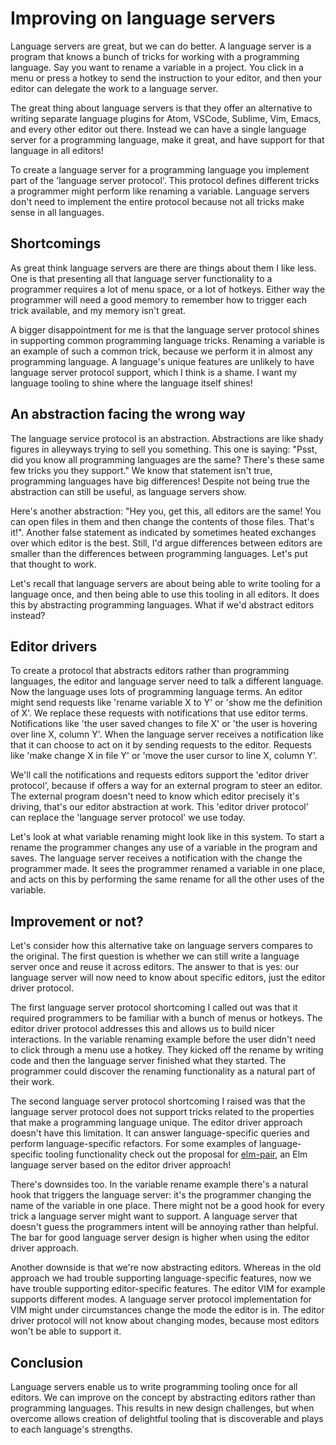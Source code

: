 # Improving on language servers

Language servers are great, but we can do better. A language server is a program that knows a bunch of tricks for working with a programming language. Say you want to rename a variable in a project. You click in a menu or press a hotkey to send the instruction to your editor, and then your editor can delegate the work to a language server.

The great thing about language servers is that they offer an alternative to writing separate language plugins for Atom, VSCode, Sublime, Vim, Emacs, and every other editor out there. Instead we can have a single language server for a programming language, make it great, and have support for that language in all editors!

To create a language server for a programming language you implement part of the 'language server protocol'. This protocol defines different tricks a programmer might perform like renaming a variable. Language servers don't need to implement the entire protocol because not all tricks make sense in all languages.

## Shortcomings

As great think language servers are there are things about them I like less. One is that presenting all that language server functionality to a programmer requires a lot of menu space, or a lot of hotkeys. Either way the programmer will need a good memory to remember how to trigger each trick available, and my memory isn't great.

A bigger disappointment for me is that the language server protocol shines in supporting common programming language tricks. Renaming a variable is an example of such a common trick, because we perform it in almost any programming language. A language's unique features are unlikely to have language server protocol support, which I think is a shame. I want my language tooling to shine where the language itself shines!

## An abstraction facing the wrong way

The language service protocol is an abstraction. Abstractions are like shady figures in alleyways trying to sell you something. This one is saying: "Psst, did you know all programming languages are the same? There's these same few tricks you they support." We know that statement isn't true, programming languages have big differences! Despite not being true the abstraction can still be useful, as language servers show.

Here's another abstraction: "Hey you, get this, all editors are the same! You can open files in them and then change the contents of those files. That's it!". Another false statement as indicated by sometimes heated exchanges over which editor is the best. Still, I'd argue differences between editors are smaller than the differences between programming languages. Let's put that thought to work.

Let's recall that language servers are about being able to write tooling for a language once, and then being able to use this tooling in all editors. It does this by abstracting programming languages. What if we'd abstract editors instead?

## Editor drivers

To create a protocol that abstracts editors rather than programming languages, the editor and language server need to talk a different language. Now the language uses lots of programming language terms. An editor might send requests like 'rename variable X to Y' or 'show me the definition of X'. We replace these requests with notifications that use editor terms. Notifications like 'the user saved changes to file X' or 'the user is hovering over line X, column Y'. When the language server receives a notification like that it can choose to act on it by sending requests to the editor. Requests like 'make change X in file Y' or 'move the user cursor to line X, column Y'.

We'll call the notifications and requests editors support the 'editor driver protocol', because if offers a way for an external program to steer an editor. The external program doesn't need to know which editor precisely it's driving, that's our editor abstraction at work. This 'editor driver protocol' can replace the 'language server protocol' we use today.

Let's look at what variable renaming might look like in this system. To start a rename the programmer changes any use of a variable in the program and saves. The language server receives a notification with the change the programmer made. It sees the programmer renamed a variable in one place, and acts on this by performing the same rename for all the other uses of the variable.

## Improvement or not?

Let's consider how this alternative take on language servers compares to the original. The first question is whether we can still write a language server once and reuse it across editors. The answer to that is yes: our language server will now need to know about specific editors, just the editor driver protocol.

The first language server protocol shortcoming I called out was that it required programmers to be familiar with a bunch of menus or hotkeys. The editor driver protocol addresses this and allows us to build nicer interactions. In the variable renaming example before the user didn't need to click through a menu use a hotkey. They kicked off the rename by writing code and then the language server finished what they started. The programmer could discover the renaming functionality as a natural part of their work.

The second language server protocol shortcoming I raised was that the language server protocol does not support tricks related to the properties that make a programming language unique. The editor driver approach doesn't have this limitation. It can answer language-specific queries and perform language-specific refactors. For some examples of language-specific tooling functionality check out the proposal for [elm-pair], an Elm language server based on the editor driver approach!

There's downsides too. In the variable rename example there's a natural hook that triggers the language server: it's the programmer changing the name of the variable in one place. There might not be a good hook for every trick a language server might want to support. A language server that doesn't guess the programmers intent will be annoying rather than helpful. The bar for good language server design is higher when using the editor driver approach.

Another downside is that we're now abstracting editors. Whereas in the old approach we had trouble supporting language-specific features, now we have trouble supporting editor-specific features. The editor VIM for example supports different modes. A language server protocol implementation for VIM might under circumstances change the mode the editor is in. The editor driver protocol will not know about changing modes, because most editors won't be able to support it.

## Conclusion

Language servers enable us to write programming tooling once for all editors. We can improve on the concept by abstracting editors rather than programming languages. This results in new design challenges, but when overcome allows creation of delightful tooling that is discoverable and plays to each language's strengths.

[elm-pair]: https://elm-pair.jasperwoudenberg.com/

